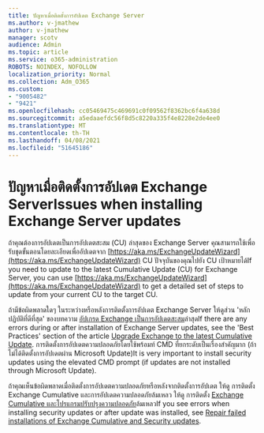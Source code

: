 ```yaml
---
title: ปัญหาเมื่อติดตั้งการอัปเดต Exchange Server
ms.author: v-jmathew
author: v-jmathew
manager: scotv
audience: Admin
ms.topic: article
ms.service: o365-administration
ROBOTS: NOINDEX, NOFOLLOW
localization_priority: Normal
ms.collection: Adm_O365
ms.custom:
- "9005482"
- "9421"
ms.openlocfilehash: cc05469475c469691c0f09562f8362bc6f4a638d
ms.sourcegitcommit: a5edaaefdc56f8d5c8220a335f4e8228e2de4ee0
ms.translationtype: MT
ms.contentlocale: th-TH
ms.lasthandoff: 04/08/2021
ms.locfileid: "51645186"
---
```

# <a name="issues-when-installing-exchange-server-updates"></a><span data-ttu-id="6d1c1-102">ปัญหาเมื่อติดตั้งการอัปเดต Exchange Server</span><span class="sxs-lookup"><span data-stu-id="6d1c1-102">Issues when installing Exchange Server updates</span></span>

<span data-ttu-id="6d1c1-103">ถ้าคุณต้องการอัปเดตเป็นการอัปเดตสะสม (CU) ล่าสุดของ Exchange Server คุณสามารถใช้เพื่อรับชุดขั้นตอนโดยละเอียดเพื่ออัปเดตจาก [https://aka.ms/ExchangeUpdateWizard](https://aka.ms/ExchangeUpdateWizard) CU ปัจจุบันของคุณไปยัง CU เป้าหมายได้</span><span class="sxs-lookup"><span data-stu-id="6d1c1-103">If you need to update to the latest Cumulative Update (CU) for Exchange Server, you can use [https://aka.ms/ExchangeUpdateWizard](https://aka.ms/ExchangeUpdateWizard) to get a detailed set of steps to update from your current CU to the target CU.</span></span>

<span data-ttu-id="6d1c1-104">ถ้ามีข้อผิดพลาดใดๆ ในระหว่างหรือหลังการติดตั้งการอัปเดต Exchange Server ให้ดูส่วน 'หลักปฏิบัติที่ดีที่สุด' ของบทความ [อัปเกรด Exchange เป็นการอัปเดตสะสม](https://docs.microsoft.com/Exchange/plan-and-deploy/install-cumulative-updates)ล่าสุด</span><span class="sxs-lookup"><span data-stu-id="6d1c1-104">If there are any errors during or after installation of Exchange Server updates, see the 'Best Practices' section of the article [Upgrade Exchange to the latest Cumulative Update](https://docs.microsoft.com/Exchange/plan-and-deploy/install-cumulative-updates).</span></span> <span data-ttu-id="6d1c1-105">การติดตั้งการอัปเดตความปลอดภัยโดยใช้พร้อมท์ CMD ที่ยกระดับเป็นเรื่องสําคัญมาก (ถ้าไม่ได้ติดตั้งการอัปเดตผ่าน Microsoft Update)</span><span class="sxs-lookup"><span data-stu-id="6d1c1-105">It is very important to install security updates using the elevated CMD prompt (if updates are not installed through Microsoft Update).</span></span>

<span data-ttu-id="6d1c1-106">ถ้าคุณเห็นข้อผิดพลาดเมื่อติดตั้งการอัปเดตความปลอดภัยหรือหลังจากติดตั้งการอัปเดต ให้ดู การติดตั้ง Exchange Cumulative และการอัปเดตความปลอดภัยล้มเหลว ให้ดู การติดตั้ง [Exchange Cumulative และโปรแกรมปรับปรุงความปลอดภัย](https://aka.ms/exupdatefaq)ล้มเหลว</span><span class="sxs-lookup"><span data-stu-id="6d1c1-106">If you see errors when installing security updates or after update was installed, see [Repair failed installations of Exchange Cumulative and Security updates](https://aka.ms/exupdatefaq).</span></span>
